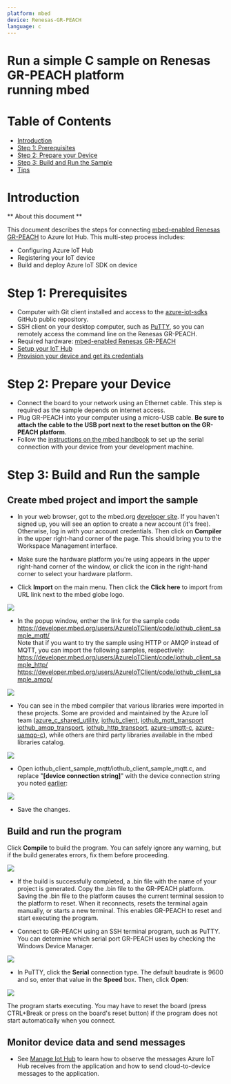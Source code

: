 ```yaml
---
platform: mbed
device: Renesas-GR-PEACH
language: c
---
```


Run a simple C sample on Renesas GR-PEACH platform<br>running mbed
===

# Table of Contents

-   [Introduction](#Introduction)
-   [Step 1: Prerequisites](#Step-1-Prerequisites)
-   [Step 2: Prepare your Device](#Step-2-PrepareDevice)
-   [Step 3: Build and Run the Sample](#Step-3-Build)
-   [Tips](#tips)

<a name="Introduction"></a>
# Introduction

** About this document **

This document describes the steps for connecting [mbed-enabled Renesas GR-PEACH](https://developer.mbed.org/platforms/Renesas-GR-PEACH/) to Azure Iot Hub. This multi-step process includes:
-   Configuring Azure IoT Hub
-   Registering your IoT device
-   Build and deploy Azure IoT SDK on device

<a name="Step-1-Prerequisites"></a>
# Step 1: Prerequisites

-   Computer with Git client installed and access to the [azure-iot-sdks](https://github.com/Azure/azure-iot-sdks) GitHub public repository.
-   SSH client on your desktop computer, such as [PuTTY](http://www.putty.org), so you can remotely access the command line on the Renesas GR-PEACH.
-   Required hardware: [mbed-enabled Renesas GR-PEACH](https://developer.mbed.org/platforms/Renesas-GR-PEACH/)
-   [Setup your IoT Hub](lnk-setup-iot-hub)
-   [Provision your device and get its credentials](lnk-manage-iot-hub)

<a name="Step-2-PrepareDevice"></a>
# Step 2: Prepare your Device

-   Connect the board to your network using an Ethernet cable. This step is required as the sample depends on internet access.
-   Plug GR-PEACH into your computer using a micro-USB cable. **Be sure to attach the cable to the USB port next to the reset button on the GR-PEACH platform**.
-   Follow the [instructions on the mbed handbook](https://developer.mbed.org/handbook/SerialPC) to set up the serial connection with your device from your development machine.

<a name="Step-3-Build"></a>
# Step 3: Build and Run the sample

## Create mbed project and import the sample
-   In your web browser, got to the mbed.org [developer site](https://developer.mbed.org/). If you haven't signed up, you will see an option to create a new account (it's free). Otherwise, log in with your account credentials. Then click on **Compiler** in the upper right-hand corner of the page. This should bring you to the Workspace Management interface.

-   Make sure the hardware platform you're using appears in the upper right-hand corner of the window, or click the icon in the right-hand corner to select your hardware platform.

-   Click **Import** on the main menu. Then click the **Click here** to import from URL link next to the mbed globe logo.

![][1]

- In the popup window, enther the link for the sample code https://developer.mbed.org/users/AzureIoTClient/code/iothub_client_sample_mqtt/ <br>
Note that if you want to try the sample using HTTP or AMQP instead of MQTT, you can import the following samples, respectively:<br> https://developer.mbed.org/users/AzureIoTClient/code/iothub_client_sample_http/ <br> https://developer.mbed.org/users/AzureIoTClient/code/iothub_client_sample_amqp/

![][2]

-    You can see in the mbed compiler that various libraries were imported in these projects. Some are provided and maintained by the Azure IoT team ([azure_c_shared_utility](https://developer.mbed.org/users/AzureIoTClient/code/azure_c_shared_utility/), [iothub_client](https://developer.mbed.org/users/AzureIoTClient/code/iothub_client/), [iothub_mqtt_transport](https://developer.mbed.org/users/AzureIoTClient/iothub_mqtt_transport/) [iothub_amqp_transport](https://developer.mbed.org/users/AzureIoTClient/code/iothub_amqp_transport/), [iothub_http_transport](https://developer.mbed.org/users/AzureIoTClient/code/iothub_http_transport/), [azure-umqtt-c](https://developer.mbed.org/users/AzureIoTClient/code/azure_umqtt_c/), [azure-uamqp-c](https://developer.mbed.org/users/AzureIoTClient/code/azure_uamqp_c/)), while others are third party libraries available in the mbed libraries catalog.

![][3]

-    Open iothub_client_sample_mqtt/iothub_client_sample_mqtt.c, and replace "**[device connection string]**" with the device connection string you noted [earlier](#Step-1-Prerequisites):

![][4]

-    Save the changes.

## Build and run the program

Click **Compile** to build the program. You can safely ignore any warning, but if the build generates errors, fix them before proceeding.

![][5]

-    If the build is successfully completed, a .bin file with the name of your project is generated. Copy the .bin file to the GR-PEACH platform. Saving the .bin file to the platform causes the current terminal session to the platform to reset. When it reconnects, resets the terminal again manually, or starts a new terminal. This enables GR-PEACH to reset and start executing the program.

-    Connect to GR-PEACH using an SSH terminal program, such as PuTTY. You can determine which serial port GR-PEACH uses by checking the Windows Device Manager.

![][6]

-    In PuTTY, click the **Serial** connection type. The default baudrate is 9600 and so, enter that value in the **Speed** box. Then, click **Open**:

![][7]

The program starts executing. You may have to reset the board (press CTRL+Break or press on the board's reset button) if the program does not start automatically when you connect.

<a name="tips"></a>
## Monitor device data and send messages

-    See [Manage Iot Hub](lnk-manage-iot-hub) to learn how to observe the messages Azure IoT Hub receives from the application and how to send cloud-to-device messages to the application.

[1]: ../media/GR-PEACH_mbed1.png
[2]: ../media/GR-PEACH_mbed2.png
[3]: ../media/GR-PEACH_mbed3.png
[4]: ../media/GR-PEACH_mbed4.png
[5]: ../media/GR-PEACH_mbed5.png
[6]: ../media/GR-PEACH_mbed6.png
[7]: ../media/GR-PEACH_mbed7.png

[lnk-setup-iot-hub]: ../setup_iothub.md
[lnk-manage-iot-hub]: ../manage_iot_hub.md
